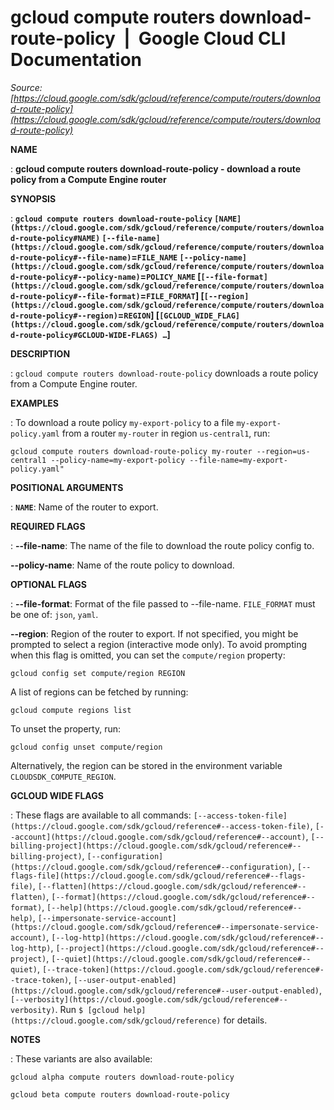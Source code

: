 # gcloud compute routers download-route-policy  |  Google Cloud CLI Documentation

*Source: [https://cloud.google.com/sdk/gcloud/reference/compute/routers/download-route-policy](https://cloud.google.com/sdk/gcloud/reference/compute/routers/download-route-policy)*

**NAME**

: **gcloud compute routers download-route-policy - download a route policy from a Compute Engine router**

**SYNOPSIS**

: **`gcloud compute routers download-route-policy` `[NAME](https://cloud.google.com/sdk/gcloud/reference/compute/routers/download-route-policy#NAME)` `[--file-name](https://cloud.google.com/sdk/gcloud/reference/compute/routers/download-route-policy#--file-name)`=`FILE_NAME` `[--policy-name](https://cloud.google.com/sdk/gcloud/reference/compute/routers/download-route-policy#--policy-name)`=`POLICY_NAME` [`[--file-format](https://cloud.google.com/sdk/gcloud/reference/compute/routers/download-route-policy#--file-format)`=`FILE_FORMAT`] [`[--region](https://cloud.google.com/sdk/gcloud/reference/compute/routers/download-route-policy#--region)`=`REGION`] [`[GCLOUD_WIDE_FLAG](https://cloud.google.com/sdk/gcloud/reference/compute/routers/download-route-policy#GCLOUD-WIDE-FLAGS) …`]**

**DESCRIPTION**

: `gcloud compute routers download-route-policy` downloads a route
policy from a Compute Engine router.

**EXAMPLES**

: To download a route policy `my-export-policy` to a file
`my-export-policy.yaml` from a router `my-router` in
region `us-central1`, run:

```
gcloud compute routers download-route-policy my-router --region=us-central1 --policy-name=my-export-policy --file-name=my-export-policy.yaml"
```

**POSITIONAL ARGUMENTS**

: **`NAME`**:
Name of the router to export.

**REQUIRED FLAGS**

: **--file-name**:
The name of the file to download the route policy config to.

**--policy-name**:
Name of the route policy to download.

**OPTIONAL FLAGS**

: **--file-format**:
Format of the file passed to --file-name. `FILE_FORMAT`
must be one of: `json`, `yaml`.

**--region**:
Region of the router to export. If not specified, you might be prompted to
select a region (interactive mode only).
To avoid prompting when this flag is omitted, you can set the
``compute/region`` property:

```
gcloud config set compute/region REGION
```

A list of regions can be fetched by running:

```
gcloud compute regions list
```

To unset the property, run:

```
gcloud config unset compute/region
```

Alternatively, the region can be stored in the environment variable
``CLOUDSDK_COMPUTE_REGION``.

**GCLOUD WIDE FLAGS**

: These flags are available to all commands: `[--access-token-file](https://cloud.google.com/sdk/gcloud/reference#--access-token-file)`,
`[--account](https://cloud.google.com/sdk/gcloud/reference#--account)`, `[--billing-project](https://cloud.google.com/sdk/gcloud/reference#--billing-project)`,
`[--configuration](https://cloud.google.com/sdk/gcloud/reference#--configuration)`,
`[--flags-file](https://cloud.google.com/sdk/gcloud/reference#--flags-file)`,
`[--flatten](https://cloud.google.com/sdk/gcloud/reference#--flatten)`, `[--format](https://cloud.google.com/sdk/gcloud/reference#--format)`, `[--help](https://cloud.google.com/sdk/gcloud/reference#--help)`, `[--impersonate-service-account](https://cloud.google.com/sdk/gcloud/reference#--impersonate-service-account)`,
`[--log-http](https://cloud.google.com/sdk/gcloud/reference#--log-http)`,
`[--project](https://cloud.google.com/sdk/gcloud/reference#--project)`, `[--quiet](https://cloud.google.com/sdk/gcloud/reference#--quiet)`, `[--trace-token](https://cloud.google.com/sdk/gcloud/reference#--trace-token)`, `[--user-output-enabled](https://cloud.google.com/sdk/gcloud/reference#--user-output-enabled)`,
`[--verbosity](https://cloud.google.com/sdk/gcloud/reference#--verbosity)`.
Run `$ [gcloud help](https://cloud.google.com/sdk/gcloud/reference)` for details.

**NOTES**

: These variants are also available:

```
gcloud alpha compute routers download-route-policy
```

```
gcloud beta compute routers download-route-policy
```